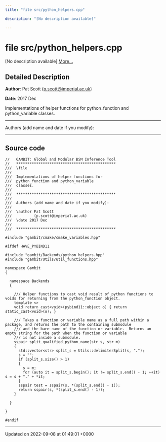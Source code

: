 ```yaml
---
title: "file src/python_helpers.cpp"

description: "[No description available]"

---
```


# file src/python_helpers.cpp

[No description available] [More...](#detailed-description)

## Detailed Description


**Author**: Pat Scott ([p.scott@imperial.ac.uk](mailto:p.scott@imperial.ac.uk)) 

**Date**: 2017 Dec

Implementations of helper functions for python_function and python_variable classes.



------------------

Authors (add name and date if you modify):



------------------




## Source code

```
//   GAMBIT: Global and Modular BSM Inference Tool
//   *********************************************
///  \file
///
///  Implementations of helper functions for
///  python_function and python_variable
///  classes.
///
///  *********************************************
///
///  Authors (add name and date if you modify):
///
///  \author Pat Scott
///          (p.scott@imperial.ac.uk)
///  \date 2017 Dec
///
///  *********************************************

#include "gambit/cmake/cmake_variables.hpp"

#ifdef HAVE_PYBIND11

#include "gambit/Backends/python_helpers.hpp"
#include "gambit/Utils/util_functions.hpp"

namespace Gambit
{

  namespace Backends
  {

    /// Helper functions to cast void result of python functions to voids for returning from the python_function object.
    template <>
    void return_cast<void>(pybind11::object o) { return static_cast<void>(o); }

    /// Takes a function or variable name as a full path within a package, and returns the path to the containing submodule
    /// and the bare name of the function or variable.  Returns an empty string for the path when the function or variable
    /// is not inside a submodule.
    sspair split_qualified_python_name(str s, str m)
    {
      std::vector<str> split_s = Utils::delimiterSplit(s, ".");
      s = "";
      if (split_s.size() > 1)
      {
        s = m;
        for (auto it = split_s.begin(); it != split_s.end() - 1; ++it) s = s + "." + *it;
      }
      sspair test = sspair(s, *(split_s.end() - 1));
      return sspair(s, *(split_s.end() - 1));
    }

  }

}

#endif
```


-------------------------------

Updated on 2022-09-08 at 01:49:01 +0000
